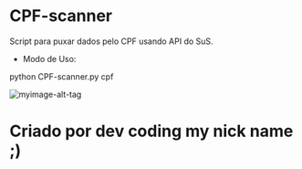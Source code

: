 # CPF-scanner
Script para puxar dados pelo CPF usando API do SuS.

- Modo de Uso:

python CPF-scanner.py cpf

 
![myimage-alt-tag](https://www.riourgente.com.br/wp-content/uploads/2019/11/cpf_cancelado_tv_a_critica.jpg)


# Criado por dev coding my nick name ;)
